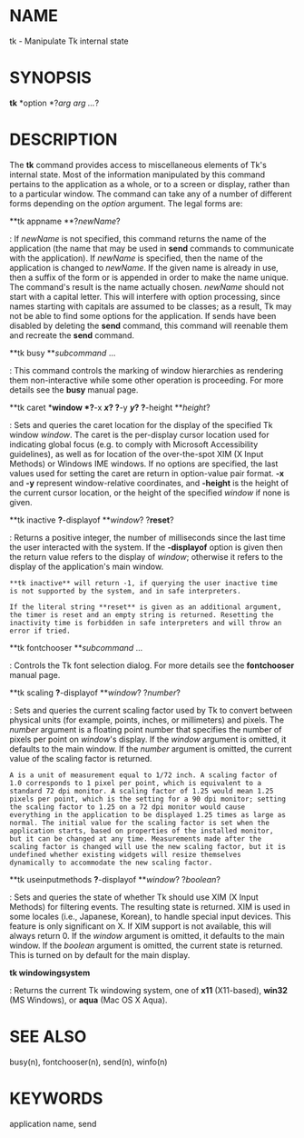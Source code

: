 # NAME

tk - Manipulate Tk internal state

# SYNOPSIS

**tk** *option *?*arg arg \...*?

# DESCRIPTION

The **tk** command provides access to miscellaneous elements of Tk\'s
internal state. Most of the information manipulated by this command
pertains to the application as a whole, or to a screen or display,
rather than to a particular window. The command can take any of a number
of different forms depending on the *option* argument. The legal forms
are:

**tk appname **?*newName*?

:   If *newName* is not specified, this command returns the name of the
    application (the name that may be used in **send** commands to
    communicate with the application). If *newName* is specified, then
    the name of the application is changed to *newName*. If the given
    name is already in use, then a suffix of the form or is appended in
    order to make the name unique. The command\'s result is the name
    actually chosen. *newName* should not start with a capital letter.
    This will interfere with option processing, since names starting
    with capitals are assumed to be classes; as a result, Tk may not be
    able to find some options for the application. If sends have been
    disabled by deleting the **send** command, this command will
    reenable them and recreate the **send** command.

**tk busy ***subcommand* \...

:   This command controls the marking of window hierarchies as rendering
    them non-interactive while some other operation is proceeding. For
    more details see the **busy** manual page.

**tk caret ***window *?**-x ***x*? ?**-y ***y*? ?**-height ***height*?

:   Sets and queries the caret location for the display of the specified
    Tk window *window*. The caret is the per-display cursor location
    used for indicating global focus (e.g. to comply with Microsoft
    Accessibility guidelines), as well as for location of the
    over-the-spot XIM (X Input Methods) or Windows IME windows. If no
    options are specified, the last values used for setting the caret
    are return in option-value pair format. **-x** and **-y** represent
    window-relative coordinates, and **-height** is the height of the
    current cursor location, or the height of the specified *window* if
    none is given.

**tk inactive **?**-displayof ***window*? ?**reset**?

:   Returns a positive integer, the number of milliseconds since the
    last time the user interacted with the system. If the **-displayof**
    option is given then the return value refers to the display of
    *window*; otherwise it refers to the display of the application\'s
    main window.

    **tk inactive** will return -1, if querying the user inactive time
    is not supported by the system, and in safe interpreters.

    If the literal string **reset** is given as an additional argument,
    the timer is reset and an empty string is returned. Resetting the
    inactivity time is forbidden in safe interpreters and will throw an
    error if tried.

**tk fontchooser ***subcommand* \...

:   Controls the Tk font selection dialog. For more details see the
    **fontchooser** manual page.

**tk scaling **?**-displayof ***window*? ?*number*?

:   Sets and queries the current scaling factor used by Tk to convert
    between physical units (for example, points, inches, or millimeters)
    and pixels. The *number* argument is a floating point number that
    specifies the number of pixels per point on *window*\'s display. If
    the *window* argument is omitted, it defaults to the main window. If
    the *number* argument is omitted, the current value of the scaling
    factor is returned.

    A is a unit of measurement equal to 1/72 inch. A scaling factor of
    1.0 corresponds to 1 pixel per point, which is equivalent to a
    standard 72 dpi monitor. A scaling factor of 1.25 would mean 1.25
    pixels per point, which is the setting for a 90 dpi monitor; setting
    the scaling factor to 1.25 on a 72 dpi monitor would cause
    everything in the application to be displayed 1.25 times as large as
    normal. The initial value for the scaling factor is set when the
    application starts, based on properties of the installed monitor,
    but it can be changed at any time. Measurements made after the
    scaling factor is changed will use the new scaling factor, but it is
    undefined whether existing widgets will resize themselves
    dynamically to accommodate the new scaling factor.

**tk useinputmethods **?**-displayof ***window*? ?*boolean*?

:   Sets and queries the state of whether Tk should use XIM (X Input
    Methods) for filtering events. The resulting state is returned. XIM
    is used in some locales (i.e., Japanese, Korean), to handle special
    input devices. This feature is only significant on X. If XIM support
    is not available, this will always return 0. If the *window*
    argument is omitted, it defaults to the main window. If the
    *boolean* argument is omitted, the current state is returned. This
    is turned on by default for the main display.

**tk windowingsystem**

:   Returns the current Tk windowing system, one of **x11** (X11-based),
    **win32** (MS Windows), or **aqua** (Mac OS X Aqua).

# SEE ALSO

busy(n), fontchooser(n), send(n), winfo(n)

# KEYWORDS

application name, send
